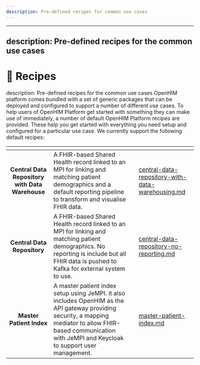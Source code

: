 ```yaml
---
description: Pre-defined recipes for common use cases
---
```


---
description: Pre-defined recipes for the common use cases
---

# 📜 Recipes

description: Pre-defined recipes for the common use cases
OpenHIM platform comes bundled with a set of generic packages that can be deployed and configured to support a number of different use cases. To help users of OpenHIM Platform get started with something they can make use of immediately, a number of default OpenHIM Platform recipes are provided. These help you get started with everything you need setup and configured for a particular use case.
We currently support the following default recipes:




<table data-view="cards"><thead><tr><th align="center"></th><th></th><th data-hidden></th><th data-hidden data-card-target data-type="content-ref"></th></tr></thead><tbody><tr><td align="center"><strong>Central Data Repository with Data Warehouse</strong></td><td>A FHIR-based Shared Health record linked to an MPI for linking and matching patient demographics and a default reporting pipeline to transform and visualise FHIR data.</td><td></td><td><a href="central-data-repository-with-data-warehousing.md">central-data-repository-with-data-warehousing.md</a></td></tr><tr><td align="center"><strong>Central Data Repository</strong></td><td>A FHIR-based Shared Health record linked to an MPI for linking and matching patient demographics. No reporting is include but all FHIR data is pushed to Kafka for external system to use.</td><td></td><td><a href="central-data-repository-no-reporting.md">central-data-repository-no-reporting.md</a></td></tr><tr><td align="center"><strong>Master Patient Index</strong></td><td>A master patient index setup using JeMPI. it also includes OpenHIM as the API gateway providing security, a mapping mediator to allow FHIR-based communication with JeMPI and Keycloak to support user management.</td><td></td><td><a href="master-patient-index.md">master-patient-index.md</a></td></tr></tbody></table>
